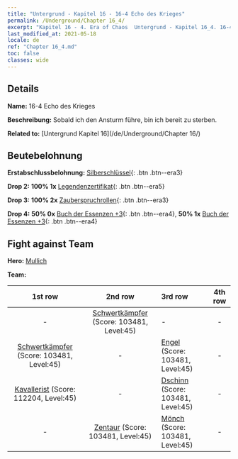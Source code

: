 ```yaml
---
title: "Untergrund - Kapitel 16 - 16-4 Echo des Krieges"
permalink: /Underground/Chapter 16_4/
excerpt: "Kapitel 16 - 4. Era of Chaos  Untergrund - Kapitel 16_4. 16-4 Echo des Krieges"
last_modified_at: 2021-05-18
locale: de
ref: "Chapter 16_4.md"
toc: false
classes: wide
---
```


## Details

 **Name:** 16-4 Echo des Krieges

 **Beschreibung:** Sobald ich den Ansturm führe, bin ich bereit zu sterben.

 **Related to:** [Untergrund Kapitel 16](/de/Underground/Chapter 16/)

## Beutebelohnung

 **Erstabschlussbelohnung:** [Silberschlüssel](/ItemsDE/con_693/){: .btn .btn--era3}

 **Drop 2:** **100% 1x** [Legendenzertifikat](/ItemsDE/mat_67/){: .btn .btn--era5}

 **Drop 3:** **100% 2x** [Zauberspruchrollen](/ItemsDE/con_694/){: .btn .btn--era3}

 **Drop 4:** **50% 0x** [Buch der Essenzen +3](/ItemsDE/mat_60/){: .btn .btn--era4}, **50% 1x** [Buch der Essenzen +3](/ItemsDE/mat_60/){: .btn .btn--era4}


## Fight against Team
 **Hero:** [Mullich](/de/heroes/Mullich/)

 **Team:**


  | 1st row | 2nd row | 3rd row | 4th row |
  |:----:|:----:|:----|:----:|
  | - | [Schwertkämpfer](/de/units/Swordsman/) (Score: 103481, Level:45)  | - | - |
  | [Schwertkämpfer](/de/units/Swordsman/) (Score: 103481, Level:45)  | - | [Engel](/de/units/Angel/) (Score: 103481, Level:45)  | - |
  | [Kavallerist](/de/units/Cavalier/) (Score: 112204, Level:45)  | - | [Dschinn](/de/units/Genie/) (Score: 103481, Level:45)  | - |
  | - | [Zentaur](/de/units/Centaur/) (Score: 103481, Level:45)  | [Mönch](/de/units/Monk/) (Score: 103481, Level:45)  | - |


